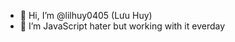 - 👋 Hi, I’m @lilhuy0405 (Lưu Huy)
- 👀 I’m JavaScript hater but working with it everday

<!---
lilhuy0405/lilhuy0405 is a ✨ special ✨ repository because its `README.md` (this file) appears on your GitHub profile.
You can click the Preview link to take a look at your changes.
--->
